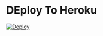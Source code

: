 # DEploy To Heroku
[![Deploy](https://www.herokucdn.com/deploy/button.svg)](https://heroku.com/deploy?template=https://github.com/xJoniYT/tgfull)

